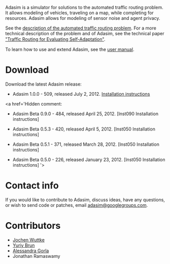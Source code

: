 Adasim is a simulator for solutions to the automated traffic routing problem.
It allows modeling of vehicles, traveling on a map, while completing for resources.
Adasim allows for modeling of sensor noise and agent privacy.

See the [description of the automated traffic routing problem](http://seams.self-adapt.org/wiki/ModelProblem:ATRP).  For a more technical description of the problem and of Adasim, see the technical paper ["Trafﬁc Routing for Evaluating Self-Adaptation"](http://www.cs.washington.edu/homes/brun/pubs/pubs/Wuttke12seams.pdf).

To learn how to use and extend Adasim, see the [user manual](UserDocumentation.md).

# Download #
Download the latest Adasim release:
  * Adasim 1.0.0 - 509, released July 2, 2012. [Installation instructions](Inst090.md)


<a href='Hidden comment: 
* Adasim Beta 0.9.0 - 484, released April 25, 2012. [Inst090 Installation instructions]

* Adasim Beta 0.5.3 - 420, released April 5, 2012. [Inst050 Installation instructions]
* Adasim Beta 0.5.1 - 371, released March 28, 2012. [Inst050 Installation instructions]
* Adasim Beta 0.5.0 - 226, released January 23, 2012. [Inst050 Installation instructions]
'></a>

# Contact info #

If you would like to contribute to Adasim, discuss ideas, have any questions, or wish to send code or patches, email [adasim@googlegroups.com](mailto:adasim@googlegroups.com).


# Contributors #

  * [Jochen Wuttke](http://www.cs.washington.edu/homes/wuttke)
  * [Yuriy Brun](http://www.cs.washington.edu/homes/brun)
  * [Alessandra Gorla](http://www.old.inf.usi.ch/phd/gorla/home)
  * Jonathan Ramaswamy